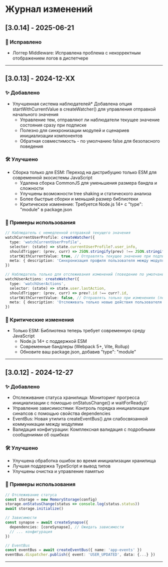 # Журнал изменений

## [3.0.14] - 2025-06-21

### 🐛 Исправлено

- Логгер Middleware: Исправлена проблема с некорректным отображением логов в диспетчере

---

## [3.0.13] - 2024-12-XX

### ✨ Добавлено

- Улучшенная система наблюдателей* Добавлена опция startWithCurrentValue в createWatcher() для управления отправкой начального значения
  - Управление тем, отправляют ли наблюдатели текущее значение состояния сразу при подписке
  - Полезно для синхронизации модулей и сценариев инициализации компонентов
  - Обратная совместимость - по умолчанию false для безопасного поведения

### 🛠 Улучшено

- Сборка только для ESM: Переход на дистрибуцию только ESM для современной экосистемы JavaScript
  - Удалена сборка CommonJS для уменьшения размера бандла и сложности
  - Улучшены возможности tree shaking и статического анализа
  - Более быстрые сборки и меньший размер библиотеки
  - Критическое изменение: Требуется Node.js 14+ с "type": "module" в package.json

### 📖 Примеры использования

```typescript
// Наблюдатель с немедленной отправкой текущего значения
watchCurrentUserProfile: createWatcher({
  type: 'watchCurrentUserProfile',
  selector: (state) => state.currentUserProfile?.user_info,
  shouldTrigger: (prev, curr) => JSON.stringify(prev) !== JSON.stringify(curr),
  startWithCurrentValue: true, // Отправлять текущее значение при подписке
  meta: { description: 'Синхронизация профиля пользователя между модулями' },
})

// Наблюдатель только для отслеживания изменений (поведение по умолчанию)
watchUserActions: createWatcher({
  type: 'watchUserActions', 
  selector: (state) => state.user.lastAction,
  shouldTrigger: (prev, curr) => prev?.id !== curr?.id,
  startWithCurrentValue: false, // Отправлять только при изменениях (по умолчанию)
  meta: { description: 'Отслеживать только новые действия пользователя' },
})
```

### 🚨 Критические изменения

- Только ESM: Библиотека теперь требует современную среду JavaScript
  - Node.js 14+ с поддержкой ESM
  - Современные бандлеры (Webpack 5+, Vite, Rollup)
  - Обновите ваш package.json, добавив "type": "module"

---

## [3.0.12] - 2024-12-27

### ✨ Добавлено

- Отслеживание статуса хранилища: Мониторинг прогресса инициализации с помощью onStatusChange() и waitForReady()`
- Управление зависимостями: Контроль порядка инициализации синапсов с помощью свойства dependencies
- EventBus: Новая утилита createEventBus() для слабосвязанной коммуникации между модулями
- Валидация конфигурации: Комплексная валидация с подробными сообщениями об ошибках

### 🛠 Улучшено

- Улучшена обработка ошибок во время инициализации хранилища
- Лучшая поддержка TypeScript и вывод типов
- Улучшены очистка и управление памятью

### 📖 Примеры использования

```typescript
// Отслеживание статуса
const storage = new MemoryStorage(config)
storage.onStatusChange(status => console.log(status.status))
await storage.initialize()

// Зависимости
const synapse = await createSynapse({
  dependencies: [coreSynapse], // Ожидать зависимости
  // ... конфигурация
})

// EventBus
const eventBus = await createEventBus({ name: 'app-events' })
eventBus.dispatcher.publish({ event: 'USER_UPDATED', data: {...} })
```

---
